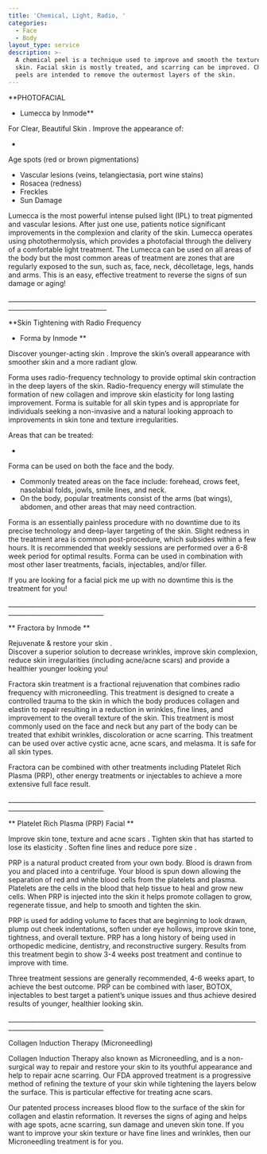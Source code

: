 ```yaml
---
title: 'Chemical, Light, Radio, '
categories:
  - Face
  - Body
layout_type: service
description: >-
  A chemical peel is a technique used to improve and smooth the texture of the
  skin. Facial skin is mostly treated, and scarring can be improved. Chemical
  peels are intended to remove the outermost layers of the skin.
---
```

\*\*PHOTOFACIAL

* Lumecca by Inmode\*\*

For Clear, Beautiful Skin
. Improve the appearance of:

* 

Age spots (red or brown pigmentations)

* Vascular lesions (veins, telangiectasia, port wine stains)
* Rosacea (redness)
* Freckles
* Sun Damage

Lumecca is the most powerful intense pulsed light (IPL) to treat pigmented and vascular lesions. After just one use, patients notice significant improvements in the complexion and clarity of the skin. Lumecca operates using photothermolysis, which provides a photofacial through the delivery of a comfortable light treatment. The Lumecca can be used on all areas of the body but the most common areas of treatment are zones that are regularly exposed to the sun, such as, face, neck, décolletage, legs, hands and arms.  This is an easy, effective treatment to reverse the signs of sun damage or aging!

\_\_\_\_\_\_\_\_\_\_\_\_\_\_\_\_\_\_\_\_\_\_\_\_\_\_\_\_\_\_\_\_\_\_\_\_\_\_\_\_\_\_\_\_\_\_\_\_\_\_\_\_\_\_\_\_\_\_\_\_\_\_\_\_\_\_\_\_\_\_\_\_\_\_\_\_\_\_\_\_\_\_\_\_\_\_\_\_\_\_\_\_\_\_\_\_\_\_\_\_\_\_\_\_\_\_\_\__

\*\*Skin Tightening with Radio Frequency

* Forma by Inmode
  \*\*

Discover younger-acting skin
. 
Improve the skin’s overall appearance with smoother skin and a more radiant glow.

Forma uses radio-frequency technology to provide optimal skin contraction in the deep layers of the skin. Radio-frequency energy will stimulate the formation of new collagen and improve skin elasticity for long lasting improvement. Forma is suitable for all skin types and is appropriate for individuals seeking a non-invasive and a natural looking approach to improvements in skin tone and texture irregularities.

Areas that can be treated:

* 

Forma can be used on both the face and the body. 

* Commonly treated areas on the face include: forehead, crows feet, nasolabial folds, jowls, smile lines, and neck. 
* On the body, popular treatments consist of the arms (bat wings), abdomen, and other areas that may need contraction.

Forma is an essentially painless procedure with no downtime due to its precise technology and deep-layer targeting of the skin.  Slight redness in the treatment area is common post-procedure, which subsides within a few hours.  It is recommended that weekly sessions are performed over a 6-8 week period for optimal results.  Forma can be used in combination with most other laser treatments, facials, injectables, and/or filler.

If you are looking for a facial pick me up with no downtime this is the treatment for you!

\_\_\_\_\_\_\_\_\_\_\_\_\_\_\_\_\_\_\_\_\_\_\_\_\_\_\_\_\_\_\_\_\_\_\_\_\_\_\_\_\_\_\_\_\_\_\_\_\_\_\_\_\_\_\_\_\_\_\_\_\_\_\_\_\_\_\_\_\_\_\_\_\_\_\_\_\_\_\_\_\_\_\_\_\_\_\_\_\_\_\_\_\_\_\_\_\_\_\_\_\_\_\_\_\_\_\_\_

**
Fractora by Inmode
 **

Rejuvenate & restore your skin
.\
Discover a superior solution to decrease wrinkles, improve skin complexion, reduce skin irregularities (including acne/acne scars) and provide a healthier younger looking you! 

Fractora skin treatment is a fractional rejuvenation that combines radio frequency with microneedling. This treatment is designed to create a controlled trauma to the skin in which the body produces collagen and elastin to repair resulting in a reduction in wrinkles, fine lines, and improvement to the overall texture of the skin. This treatment is most commonly used on the face and neck but any part of the body can be treated that exhibit wrinkles, discoloration or acne scarring. This treatment can be used over active cystic acne, acne scars, and melasma. It is safe for all skin types. 

Fractora can be combined with other treatments including Platelet Rich Plasma (PRP), other energy treatments or injectables to achieve a more extensive full face result.

\_\_\_\_\_\_\_\_\_\_\_\_\_\_\_\_\_\_\_\_\_\_\_\_\_\_\_\_\_\_\_\_\_\_\_\_\_\_\_\_\_\_\_\_\_\_\_\_\_\_\_\_\_\_\_\_\_\_\_\_\_\_\_\_\_\_\_\_\_\_\_\_\_\_\_\_\_\_\_\_\_\_\_\_\_\_\_\_\_\_\_\_\_\_\_\_\_\_\_\_\_\_\_\_\_\_\_\_

**
Platelet Rich Plasma (PRP) Facial
**

Improve skin tone, texture and acne scars
. Tighten skin that has started to lose its elasticity
. Soften fine lines and reduce pore size
.

PRP is a natural product created from your own body. Blood is drawn from you and placed into a centrifuge. Your blood is spun down allowing the separation of red and white blood cells from the platelets and plasma. Platelets are the cells in the blood that help tissue to heal and grow new cells. When PRP is injected into the skin it helps promote collagen to grow, regenerate tissue, and help to smooth and tighten the skin.  

PRP is used for adding volume to faces that are beginning to look drawn, plump out cheek indentations, soften under eye hollows, improve skin tone, tightness, and overall texture. PRP has a long history of being used in orthopedic medicine, dentistry, and reconstructive surgery. Results from this treatment begin to show 3-4 weeks post treatment and continue to improve with time. 

Three treatment sessions are generally recommended, 4-6 weeks apart, to achieve the best outcome. PRP can be combined with laser, BOTOX, injectables to best target a patient’s unique issues and thus achieve desired results of younger, healthier looking skin.

\_\_\_\_\_\_\_\_\_\_\_\_\_\_\_\_\_\_\_\_\_\_\_\_\_\_\_\_\_\_\_\_\_\_\_\_\_\_\_\_\_\_\_\_\_\_\_\_\_\_\_\_\_\_\_\_\_\_\_\_\_\_\_\_\_\_\_\_\_\_\_\_\_\_\_\_\_\_\_\_\_\_\_\_\_\_\_\_\_\_\_\_\_\_\_\_\_\_\_\_\_\_\_\_\_\_\_\_

Collagen Induction Therapy (Microneedling)

Collagen Induction Therapy also known as Microneedling, and is a non-surgical way to repair and restore your skin to its youthful appearance and help to repair acne scarring. Our FDA approved treatment is a progressive method of refining the texture of your skin while tightening the layers below the surface. This is particular effective for treating acne scars. 

Our patented process increases blood flow to the surface of the skin for collagen and elastin reformation. It reverses the signs of aging and helps with age spots, acne scarring, sun damage and uneven skin tone. If you want to improve your skin texture or have fine lines and wrinkles, then our Microneedling treatment is for you.
